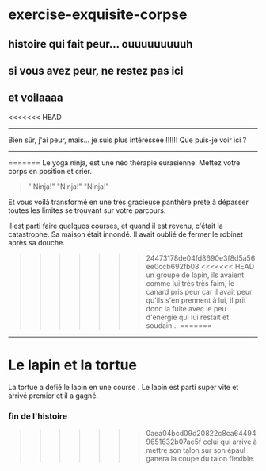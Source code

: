
# exercise-exquisite-corpse  

## histoire qui fait peur... ouuuuuuuuuh  

## si vous avez peur, ne restez pas ici  

## et voilaaaa  

<<<<<<< HEAD
____
Bien sûr, j'ai peur, mais...
je suis plus intéressée !!!!!!
Que puis-je voir ici ?
____
=======
Le yoga ninja, est une néo thérapie eurasienne. Mettez votre corps en position et crier. 

> " Ninja!" "Ninja!" "Ninja!"

Et vous voilà transformé en une très gracieuse panthère prete à dépasser toutes les limites se trouvant sur votre parcours. 

Il est parti faire quelques courses, et quand il est revenu, c'était la catastrophe. Sa maison était innondé. Il avait oublié de fermer le robinet après sa douche.
>>>>>>> 24473178de04fd8690e3f8d5a56ee0ccb692fb08
<<<<<<< HEAD
un groupe de lapin, ils avaient comme lui très très faim, le canard pris peur car il avait peur qu'ils s'en prennent à lui, il prit donc la fuite avec le peu d'energie qui lui restait et soudain...
=======
____
# Le lapin et la tortue 
La tortue a defié le lapin en une course .
Le lapin est parti super vite et arrivé premier et il a gagné.
###  fin de l'histoire
>>>>>>> 0aea04bcd09d20822c8ca644949651632b07ae5f
celui qui arrive à mettre son talon sur son épaul ganera la coupe du talon flexible. 
